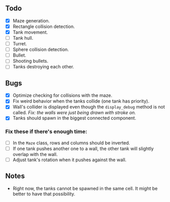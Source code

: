 ## Todo
- [x] Maze generation.
- [x] Rectangle collision detection.
- [x] Tank movement.
- [ ] Tank hull.
- [ ] Turret.
- [ ] Sphere collision detection.
- [ ] Bullet.
- [ ] Shooting bullets.
- [ ] Tanks destroying each other.

## Bugs
- [x] Optimize checking for collisions with the maze.
- [x] Fix weird behavior when the tanks collide (one tank has priority).
- [x] Wall's collider is displayed even though the `display_debug` method is not called. _Fix: the walls were just being drawn with stroke on._
- [x] Tanks should spawn in the biggest connected component.

### Fix these if there's enough time:
- [ ] In the `Maze` class, rows and columns should be inverted.
- [ ] If one tank pushes another one to a wall, the other tank will slightly overlap with the wall.
- [ ] Adjust tank's rotation when it pushes against the wall.

## Notes
- Right now, the tanks cannot be spawned in the same cell. It might be better to have that possibility.